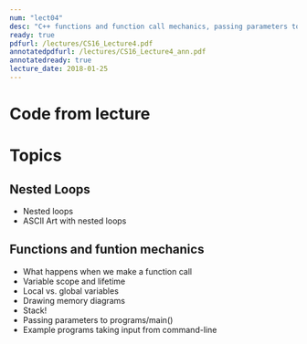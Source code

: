 ```yaml
---
num: "lect04"
desc: "C++ functions and function call mechanics, passing parameters to programs"
ready: true
pdfurl: /lectures/CS16_Lecture4.pdf
annotatedpdfurl: /lectures/CS16_Lecture4_ann.pdf
annotatedready: true
lecture_date: 2018-01-25
---
```


# Code from lecture

# Topics

## Nested Loops
* Nested loops
* ASCII Art with nested loops

## Functions and funtion mechanics

* What happens when we make a function call
* Variable scope and lifetime
* Local vs. global variables
* Drawing memory diagrams
* Stack!
* Passing parameters to programs/main()
* Example programs taking input from command-line
